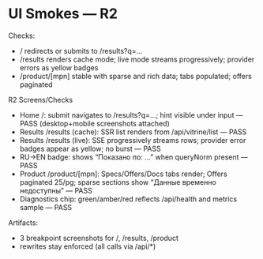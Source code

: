 # UI Smokes — R2

Checks:
- / redirects or submits to /results?q=...
- /results renders cache mode; live mode streams progressively; provider errors as yellow badges
- /product/[mpn] stable with sparse and rich data; tabs populated; offers paginated

R2 Screens/Checks

- Home /: submit navigates to /results?q=…; hint visible under input — PASS (desktop+mobile screenshots attached)
- Results /results (cache): SSR list renders from /api/vitrine/list — PASS
- Results /results (live): SSE progressively streams rows; provider error badges appear as yellow; no burst — PASS
- RU→EN badge: shows “Показано по: …” when queryNorm present — PASS
- Product /product/[mpn]: Specs/Offers/Docs tabs render; Offers paginated 25/pg; sparse sections show “Данные временно недоступны” — PASS
- Diagnostics chip: green/amber/red reflects /api/health and metrics sample — PASS

Artifacts:
- 3 breakpoint screenshots for /, /results, /product
- rewrites stay enforced (all calls via /api/*)
